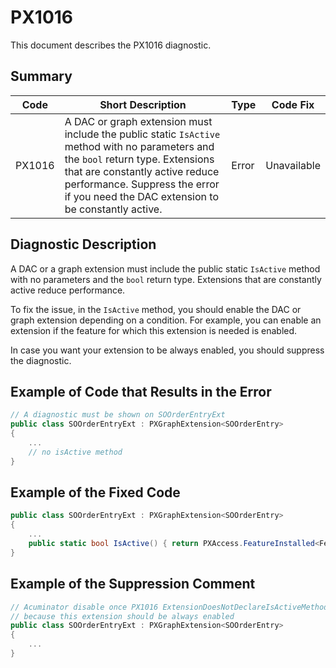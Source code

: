 # PX1016
This document describes the PX1016 diagnostic.

## Summary

| Code   | Short Description                                                                                                                      | Type                           | Code Fix    | 
| ------ | -------------------------------------------------------------------------------------------------------------------------------------- | ------------------------------ | ----------- | 
| PX1016 | A DAC or graph extension must include the public static `IsActive` method with no parameters and the `bool` return type. Extensions that are constantly active reduce performance. Suppress the error if you need the DAC extension to be constantly active. | Error | Unavailable | 

## Diagnostic Description
A DAC or a graph extension must include the public static `IsActive` method with no parameters and the `bool` return type. Extensions that are constantly active reduce performance.

To fix the issue, in the `IsActive` method, you should enable the DAC or graph extension depending on a condition. For example, you can enable an extension if the feature for which this extension is needed is enabled. 

In case you want your extension to be always enabled, you should suppress the diagnostic.

## Example of Code that Results in the Error

```C#
// A diagnostic must be shown on SOOrderEntryExt 
public class SOOrderEntryExt : PXGraphExtension<SOOrderEntry>
{
    ...
	// no isActive method
}
```

## Example of the Fixed Code

```C#
public class SOOrderEntryExt : PXGraphExtension<SOOrderEntry>
{
    ...
	public static bool IsActive() { return PXAccess.FeatureInstalled<FeaturesSet.retainage>(); }
}
```

## Example of the Suppression Comment

```C#
// Acuminator disable once PX1016 ExtensionDoesNotDeclareIsActiveMethod 
// because this extension should be always enabled
public class SOOrderEntryExt : PXGraphExtension<SOOrderEntry>
{
    ...
}
```